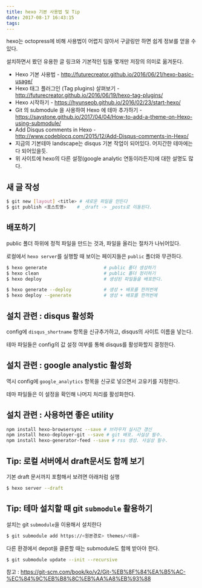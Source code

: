 ```yaml
---
title: hexo 기본 사용법 및 Tip
date: 2017-08-17 16:43:15
tags:
---
```


hexo는 octopress에 비해 사용법이 어렵지 않아서 구글링만 하면 쉽게 정보를 얻을 수 있다.

설치하면서 봤던 유용한 글 링크와 기본적인 팁들 몇개만 저장의 의미로 옮겨둔다.


* Hexo 기본 사용법 - http://futurecreator.github.io/2016/06/21/hexo-basic-usage/
* Hexo 태그 플러그인 (Tag plugins) 살펴보기 - http://futurecreator.github.io/2016/06/19/hexo-tag-plugins/
* Hexo 시작하기 - https://hyunseob.github.io/2016/02/23/start-hexo/
* Git 의 submodule 을 사용하여 Hexo 에 테마 추가하기 - https://saystone.github.io/2017/04/04/How-to-add-a-theme-on-Hexo-using-submodule/
* Add Disqus comments in Hexo - http://www.codeblocq.com/2015/12/Add-Disqus-comments-in-Hexo/
 * 지금의 기본테마 landscape는 disqus 기본 작업이 되어있다. 어지간한 테마에는 다 되어있을듯.
 * 위 사이트에 hexo의 다른 설정(google analytic 연동이라든지)에 대한 설명도 많다.

## 새 글 작성

```bash
$ git new [layout] <title> # 새로운 파일을 만든다
$ git publish <포스트명>    # _draft -> _posts로 이동된다.
```

## 배포하기

public 폴더 하위에 정적 파일을 만드는 것과, 파일을 올리는 절차가 나뉘어있다.

로컬에서 `hexo server`를 실행할 때 보이는 페이지들은 `public` 폴더와 무관하다. 

```bash
$ hexo generate                     # public 폴더 생성하기
$ hexo clean                        # public 폴더 정리하기
$ hexo deploy                       # 생성된 파일들을 배포한다.

$ hexo generate --deploy            # 생성 + 배포를 한꺼번에
$ hexo deploy --generate            # 생성 + 배포를 한꺼번에
```

## 설치 관련 : disqus 활성화

config에 `disqus_shortname` 항목을 신규추가하고, disqus의 사이트 이름을 넣는다.

테마 파일들은 config의 값 설정 여부를 통해 disqus를 활성화할지 결정한다.

## 설치 관련 : google analystic 활성화

역시 config에 `google_analytics` 항목을 신규로 넣으면서 고유키를 지정한다. 

테마 파일들은 이 설정을 확인해 나머지 처리를 활성화한다.

## 설치 관련 : 사용하면 좋은 utility

```bash
npm install hexo-browsersync --save # 브라우저 실시간 갱신
npm install hexo-deployer-git --save # git 배포. 사실상 필수.
npm install hexo-generator-feed --save # rss 생성. 사실상 필수.
```

## Tip: 로컬 서버에서 draft문서도 함께 보기

기본 draft 문서까지 포함해서 보려면 아래처럼 실행

```bash
$ hexo server --draft
```

## Tip: 테마 설치할 때 git `submodule` 활용하기

설치는 git `submodule`을 이용해서 설치한다

```bash
$ git submodule add https://<원본경로> themes/<이름>
```

다른 환경에서 depot을 클론할 때는 submodule도 함께 받아야 한다.

```bash
$ git submodule update --init --recursive
```

참고 : https://git-scm.com/book/ko/v2/Git-%EB%8F%84%EA%B5%AC-%EC%84%9C%EB%B8%8C%EB%AA%A8%EB%93%88
